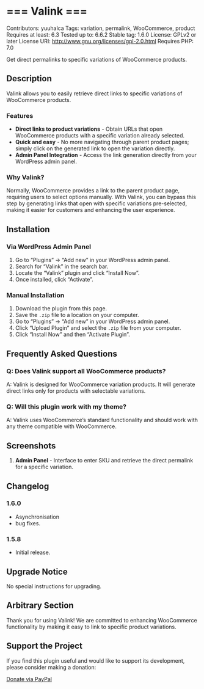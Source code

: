 # === Valink ===
Contributors: yuuhalca
Tags: variation, permalink, WooCommerce, product
Requires at least: 6.3
Tested up to: 6.6.2
Stable tag: 1.6.0
License: GPLv2 or later
License URI: http://www.gnu.org/licenses/gpl-2.0.html
Requires PHP: 7.0

Get direct permalinks to specific variations of WooCommerce products.

## Description

Valink allows you to easily retrieve direct links to specific variations of WooCommerce products. 

### Features

* **Direct links to product variations** - Obtain URLs that open WooCommerce products with a specific variation already selected.
* **Quick and easy** - No more navigating through parent product pages; simply click on the generated link to open the variation directly.
* **Admin Panel Integration** - Access the link generation directly from your WordPress admin panel.

### Why Valink?

Normally, WooCommerce provides a link to the parent product page, requiring users to select options manually. With Valink, you can bypass this step by generating links that open with specific variations pre-selected, making it easier for customers and enhancing the user experience.

## Installation

### Via WordPress Admin Panel

1. Go to “Plugins” -> “Add new” in your WordPress admin panel.
2. Search for “Valink” in the search bar.
3. Locate the “Valink” plugin and click “Install Now”.
4. Once installed, click “Activate”.

### Manual Installation

1. Download the plugin from this page.
2. Save the `.zip` file to a location on your computer.
3. Go to “Plugins” -> “Add new” in your WordPress admin panel.
4. Click “Upload Plugin” and select the `.zip` file from your computer.
5. Click “Install Now” and then “Activate Plugin”.

## Frequently Asked Questions

### Q: Does Valink support all WooCommerce products?
A: Valink is designed for WooCommerce variation products. It will generate direct links only for products with selectable variations.

### Q: Will this plugin work with my theme?
A: Valink uses WooCommerce’s standard functionality and should work with any theme compatible with WooCommerce.

## Screenshots

1. **Admin Panel** - Interface to enter SKU and retrieve the direct permalink for a specific variation.

## Changelog

### 1.6.0
* Asynchronisation
* bug fixes.

### 1.5.8
* Initial release.

## Upgrade Notice

No special instructions for upgrading.

## Arbitrary Section

Thank you for using Valink! We are committed to enhancing WooCommerce functionality by making it easy to link to specific product variations.

## Support the Project

If you find this plugin useful and would like to support its development, please consider making a donation:

[Donate via PayPal](https://paypal.me/bcworksjp)